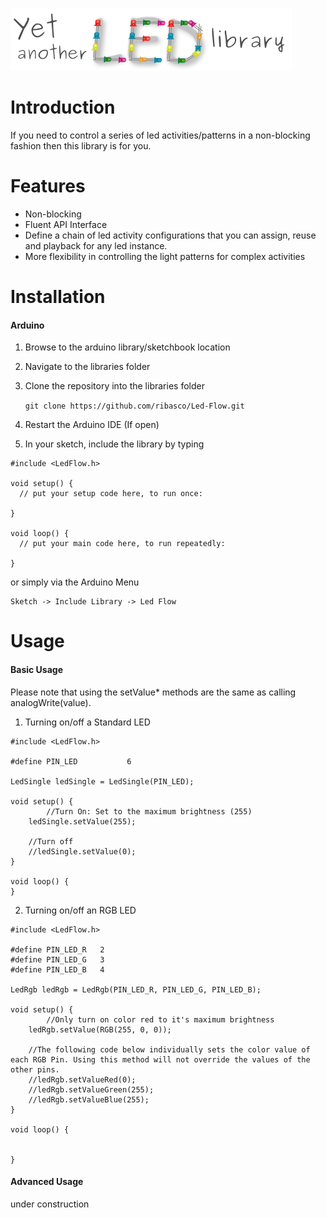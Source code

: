 ![](resources/logo.png) 

# Introduction

If you need to control a series of led activities/patterns in a non-blocking fashion then this library is for you. 

# Features
- Non-blocking
- Fluent API Interface
- Define a chain of led activity configurations that you can assign, reuse and playback for any led instance.
- More flexibility in controlling the light patterns for complex activities

# Installation

#### Arduino

1. Browse to the arduino library/sketchbook location
2. Navigate to the libraries folder
3. Clone the repository into the libraries folder 

	`git clone https://github.com/ribasco/Led-Flow.git`

4. Restart the Arduino IDE (If open)
5. In your sketch, include the library by typing

```
#include <LedFlow.h>

void setup() {
  // put your setup code here, to run once:

}

void loop() {
  // put your main code here, to run repeatedly:

}
```
or simply via the Arduino Menu

	Sketch -> Include Library -> Led Flow
	
# Usage

#### Basic Usage

Please note that using the setValue* methods are the same as calling analogWrite(value).

1. Turning on/off a Standard LED

```
#include <LedFlow.h>

#define PIN_LED           6

LedSingle ledSingle = LedSingle(PIN_LED); 

void setup() {
        //Turn On: Set to the maximum brightness (255)
	ledSingle.setValue(255);
	
	//Turn off
	//ledSingle.setValue(0);
}

void loop() {
}
```

2. Turning on/off an RGB LED

```
#include <LedFlow.h>

#define PIN_LED_R 	2
#define PIN_LED_G 	3
#define PIN_LED_B 	4

LedRgb ledRgb = LedRgb(PIN_LED_R, PIN_LED_G, PIN_LED_B); 

void setup() {
        //Only turn on color red to it's maximum brightness
	ledRgb.setValue(RGB(255, 0, 0));
	 
	//The following code below individually sets the color value of each RGB Pin. Using this method will not override the values of the other pins. 
	//ledRgb.setValueRed(0);
	//ledRgb.setValueGreen(255);
	//ledRgb.setValueBlue(255);
}

void loop() {


}
```

#### Advanced Usage

under construction
